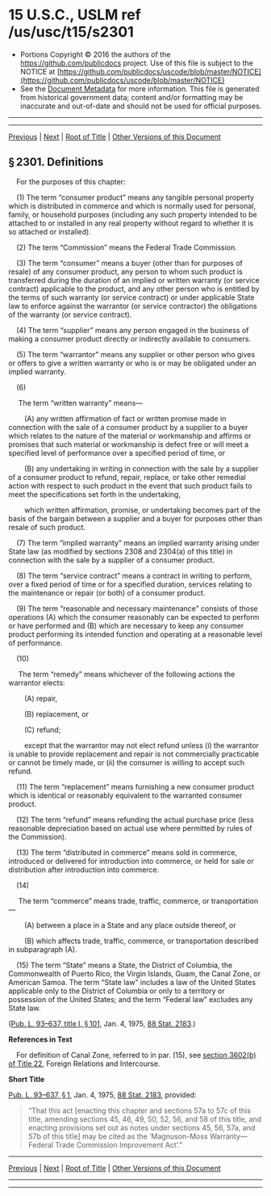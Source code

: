 ---
---

# 15 U.S.C., USLM ref /us/usc/t15/s2301

* Portions Copyright © 2016 the authors of the https://github.com/publicdocs project.
  Use of this file is subject to the NOTICE at [https://github.com/publicdocs/uscode/blob/master/NOTICE](https://github.com/publicdocs/uscode/blob/master/NOTICE)
* See the [Document Metadata](././../../../..//README.md) for more information.
  This file is generated from historical government data; content and/or formatting may be inaccurate and out-of-date and should not be used for official purposes.

----------
----------

[Previous](./../../../..//us/usc/t15/ch50/m__us_usc_t15_ch50.md) | [Next](./../../../..//us/usc/t15/ch50/m__us_usc_t15_s2302.md) | [Root of Title](./../../../../) | [Other Versions of this Document](https://publicdocs.github.io/go/links?ns=uslm&ref=%2Fus%2Fusc%2Ft15%2Fs2301)

## § 2301. Definitions

    For the purposes of this chapter:

    (1) The term “consumer product” means any tangible personal property which is distributed in commerce and which is normally used for personal, family, or household purposes (including any such property intended to be attached to or installed in any real property without regard to whether it is so attached or installed).

    (2) The term “Commission” means the Federal Trade Commission.

    (3) The term “consumer” means a buyer (other than for purposes of resale) of any consumer product, any person to whom such product is transferred during the duration of an implied or written warranty (or service contract) applicable to the product, and any other person who is entitled by the terms of such warranty (or service contract) or under applicable State law to enforce against the warrantor (or service contractor) the obligations of the warranty (or service contract).

    (4) The term “supplier” means any person engaged in the business of making a consumer product directly or indirectly available to consumers.

    (5) The term “warrantor” means any supplier or other person who gives or offers to give a written warranty or who is or may be obligated under an implied warranty.

    (6)

     The term “written warranty” means—

        (A) any written affirmation of fact or written promise made in connection with the sale of a consumer product by a supplier to a buyer which relates to the nature of the material or workmanship and affirms or promises that such material or workmanship is defect free or will meet a specified level of performance over a specified period of time, or

        (B) any undertaking in writing in connection with the sale by a supplier of a consumer product to refund, repair, replace, or take other remedial action with respect to such product in the event that such product fails to meet the specifications set forth in the undertaking,

        which written affirmation, promise, or undertaking becomes part of the basis of the bargain between a supplier and a buyer for purposes other than resale of such product.

    (7) The term “implied warranty” means an implied warranty arising under State law (as modified by sections 2308 and 2304(a) of this title) in connection with the sale by a supplier of a consumer product.

    (8) The term “service contract” means a contract in writing to perform, over a fixed period of time or for a specified duration, services relating to the maintenance or repair (or both) of a consumer product.

    (9) The term “reasonable and necessary maintenance” consists of those operations (A) which the consumer reasonably can be expected to perform or have performed and (B) which are necessary to keep any consumer product performing its intended function and operating at a reasonable level of performance.

    (10)

     The term “remedy” means whichever of the following actions the warrantor elects:

        (A) repair,

        (B) replacement, or

        (C) refund;

        except that the warrantor may not elect refund unless (i) the warrantor is unable to provide replacement and repair is not commercially practicable or cannot be timely made, or (ii) the consumer is willing to accept such refund.

    (11) The term “replacement” means furnishing a new consumer product which is identical or reasonably equivalent to the warranted consumer product.

    (12) The term “refund” means refunding the actual purchase price (less reasonable depreciation based on actual use where permitted by rules of the Commission).

    (13) The term “distributed in commerce” means sold in commerce, introduced or delivered for introduction into commerce, or held for sale or distribution after introduction into commerce.

    (14)

     The term “commerce” means trade, traffic, commerce, or transportation—

        (A) between a place in a State and any place outside thereof, or

        (B) which affects trade, traffic, commerce, or transportation described in subparagraph (A).

    (15) The term “State” means a State, the District of Columbia, the Commonwealth of Puerto Rico, the Virgin Islands, Guam, the Canal Zone, or American Samoa. The term “State law” includes a law of the United States applicable only to the District of Columbia or only to a territory or possession of the United States; and the term “Federal law” excludes any State law.

([Pub. L. 93–637, title I, § 101][/us/pl/93/637/s101], Jan. 4, 1975, [88 Stat. 2183][/us/stat/88/2183].)

 __References in Text__ 

    For definition of Canal Zone, referred to in par. (15), see [section 3602(b) of Title 22][/us/usc/t22/s3602/b], Foreign Relations and Intercourse.

 __Short Title__ 

[Pub. L. 93–637, § 1][/us/pl/93/637/s1], Jan. 4, 1975, [88 Stat. 2183][/us/stat/88/2183], provided: 

> “That this act \[enacting this chapter and sections 57a to 57c of this title, amending sections 45, 46, 49, 50, 52, 56, and 58 of this title, and enacting provisions set out as notes under sections 45, 56, 57a, and 57b of this title\] may be cited as the ‘Magnuson-Moss Warranty—Federal Trade Commission Improvement Act’.”

----------

[Previous](./../../../..//us/usc/t15/ch50/m__us_usc_t15_ch50.md) | [Next](./../../../..//us/usc/t15/ch50/m__us_usc_t15_s2302.md) | [Root of Title](./../../../../) | [Other Versions of this Document](https://publicdocs.github.io/go/links?ns=uslm&ref=%2Fus%2Fusc%2Ft15%2Fs2301)

----------
----------

[/us/pl/93/637/s101]: https://publicdocs.github.io/go/links?ns=uslm&ref=%2Fus%2Fpl%2F93%2F637%2Fs101
[/us/stat/88/2183]: https://publicdocs.github.io/go/links?ns=uslm&ref=%2Fus%2Fstat%2F88%2F2183
[/us/usc/t22/s3602/b]: https://publicdocs.github.io/go/links?ns=uslm&ref=%2Fus%2Fusc%2Ft22%2Fs3602%2Fb
[/us/pl/93/637/s1]: https://publicdocs.github.io/go/links?ns=uslm&ref=%2Fus%2Fpl%2F93%2F637%2Fs1
[/us/stat/88/2183]: https://publicdocs.github.io/go/links?ns=uslm&ref=%2Fus%2Fstat%2F88%2F2183


